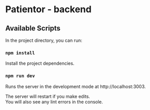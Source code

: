 # Patientor - backend

## Available Scripts

In the project directory, you can run:

### `npm install`

Install the project dependencies.

### `npm run dev`

Runs the server in the development mode at http://localhost:3003.<br />

The server will restart if you make edits.<br />
You will also see any lint errors in the console.
